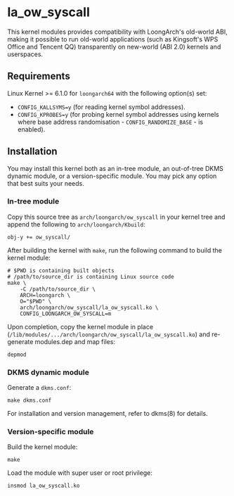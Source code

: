la\_ow\_syscall
====

This kernel modules provides compatibility with LoongArch's old-world ABI,
making it possible to run old-world applications (such as Kingsoft's WPS Office
and Tencent QQ) transparently on new-world (ABI 2.0) kernels and userspaces.

Requirements
----

Linux Kernel >= 6.1.0 for `loongarch64` with the following option(s) set:

- `CONFIG_KALLSYMS=y` (for reading kernel symbol addresses).
- `CONFIG_KPROBES=y` (for probing kernel symbol addresses using kernels where
  base address randomisation - `CONFIG_RANDOMIZE_BASE` - is enabled).

Installation
----

You may install this kernel both as an in-tree module, an out-of-tree DKMS
dynamic module, or a version-specific module. You may pick any option that best
suits your needs.

### In-tree module

Copy this source tree as `arch/loongarch/ow_syscall` in your kernel tree and
append the following to `arch/loongarch/Kbuild`:

```
obj-y += ow_syscall/
```

After building the kernel with `make`, run the following command to build the
kernel module:

```
# $PWD is containing built objects
# /path/to/source_dir is containing Linux source code
make \
    -C /path/to/source_dir \
    ARCH=loongarch \
    O="$PWD" \
    arch/loongarch/ow_syscall/la_ow_syscall.ko \
    CONFIG_LOONGARCH_OW_SYSCALL=m
```

Upon completion, copy the kernel module in place
(`/lib/modules/.../arch/loongarch/ow_syscall/la_ow_syscall.ko`) and
re-generate modules.dep and map files:

```
depmod
```

### DKMS dynamic module

Generate a `dkms.conf`:

```
make dkms.conf
```

For installation and version management, refer to dkms(8) for details.

### Version-specific module

Build the kernel module:

```
make
```

Load the module with super user or root privilege:

```
insmod la_ow_syscall.ko
```
